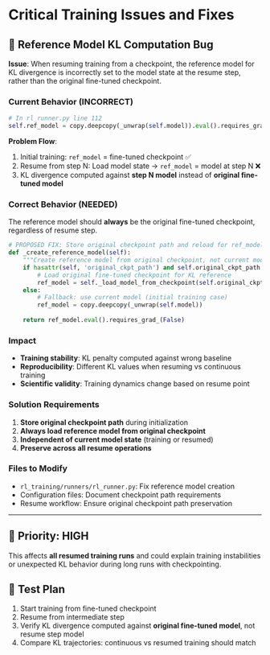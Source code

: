 # Critical Training Issues and Fixes

## 🚨 Reference Model KL Computation Bug

**Issue**: When resuming training from a checkpoint, the reference model for KL divergence is incorrectly set to the model state at the resume step, rather than the original fine-tuned checkpoint.

### Current Behavior (INCORRECT)
```python
# In rl_runner.py line 112
self.ref_model = copy.deepcopy(_unwrap(self.model)).eval().requires_grad_(False)
```

**Problem Flow**:
1. Initial training: `ref_model` = fine-tuned checkpoint ✅
2. Resume from step N: Load model state → `ref_model` = model at step N ❌
3. KL divergence computed against **step N model** instead of **original fine-tuned model**

### Correct Behavior (NEEDED)
The reference model should **always** be the original fine-tuned checkpoint, regardless of resume step.

```python
# PROPOSED FIX: Store original checkpoint path and reload for ref_model
def _create_reference_model(self):
    """Create reference model from original checkpoint, not current model state."""
    if hasattr(self, 'original_ckpt_path') and self.original_ckpt_path:
        # Load original fine-tuned checkpoint for KL reference
        ref_model = self._load_model_from_checkpoint(self.original_ckpt_path)
    else:
        # Fallback: use current model (initial training case)
        ref_model = copy.deepcopy(_unwrap(self.model))
    
    return ref_model.eval().requires_grad_(False)
```

### Impact
- **Training stability**: KL penalty computed against wrong baseline
- **Reproducibility**: Different KL values when resuming vs continuous training
- **Scientific validity**: Training dynamics change based on resume point

### Solution Requirements
1. **Store original checkpoint path** during initialization
2. **Always load reference model from original checkpoint**
3. **Independent of current model state** (training or resumed)
4. **Preserve across all resume operations**

### Files to Modify
- `rl_training/runners/rl_runner.py`: Fix reference model creation
- Configuration files: Document checkpoint path requirements
- Resume workflow: Ensure original checkpoint path preservation

---

## 🎯 Priority: HIGH
This affects **all resumed training runs** and could explain training instabilities or unexpected KL behavior during long runs with checkpointing.

## 🧪 Test Plan
1. Start training from fine-tuned checkpoint
2. Resume from intermediate step
3. Verify KL divergence computed against **original fine-tuned model**, not resume step model
4. Compare KL trajectories: continuous vs resumed training should match